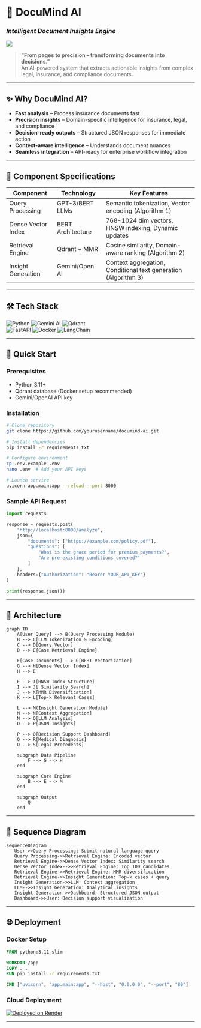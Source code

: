 # 🚀 **DocuMind AI**  
### *Intelligent Document Insights Engine*  

![](https://github.com/gsdev42/Bajaj-Hack/blob/bec9e69f15270b038c6d8771fc73cfaddae78689/DocuMind%20AI.png)

> **"From pages to precision – transforming documents into decisions."**  
> An AI-powered system that extracts actionable insights from complex legal, insurance, and compliance documents.  

---

## ✨ **Why DocuMind AI?**  
- **Fast analysis** – Process insurance documents fast  
- **Precision insights** – Domain-specific intelligence for insurance, legal, and compliance  
- **Decision-ready outputs** – Structured JSON responses for immediate action  
- **Context-aware intelligence** – Understands document nuances 
- **Seamless integration** – API-ready for enterprise workflow integration  

---
## 🔑  **Component Specifications**  


| Component        | Technology           | Key Features                                                     |
|---------------------|----------------------|------------------------------------------------------------------|
| Query Processing    | GPT-3/BERT LLMs      | Semantic tokenization, Vector encoding (Algorithm 1)            |
| Dense Vector Index  | BERT Architecture    | 768-1024 dim vectors, HNSW indexing, Dynamic updates             |
| Retrieval Engine    | Qdrant + MMR          | Cosine similarity, Domain-aware ranking (Algorithm 2)            |
| Insight Generation  | Gemini/Open AI     | Context aggregation, Conditional text generation (Algorithm 3)  |


---

## 🛠️ **Tech Stack**  

![Python](https://img.shields.io/badge/Python-3776AB?logo=python&logoColor=white) 
![Gemini AI](https://img.shields.io/badge/Gemini_AI-4285F4?logo=google&logoColor=white) 
![Qdrant](https://img.shields.io/badge/Qdrant-FF6D00?logo=qdrant&logoColor=white)  
![FastAPI](https://img.shields.io/badge/FastAPI-009688?logo=fastapi&logoColor=white) 
![Docker](https://img.shields.io/badge/Docker-2496ED?logo=docker&logoColor=white) 
![LangChain](https://img.shields.io/badge/LangChain-FACE15) 


---

## 🚀 **Quick Start**  

### Prerequisites  
- Python 3.11+  
- Qdrant database (Docker setup recommended)  
- Gemini/OpenAI API key  

### Installation  
```bash
# Clone repository
git clone https://github.com/yourusername/documind-ai.git

# Install dependencies
pip install -r requirements.txt

# Configure environment
cp .env.example .env
nano .env  # Add your API keys

# Launch service
uvicorn app.main:app --reload --port 8000
```

### Sample API Request  
```python
import requests

response = requests.post(
    "http://localhost:8000/analyze",
    json={
        "documents": ["https://example.com/policy.pdf"],
        "questions": [
            "What is the grace period for premium payments?",
            "Are pre-existing conditions covered?"
        ]
    },
    headers={"Authorization": "Bearer YOUR_API_KEY"}
)

print(response.json())
```

---

## 🧠 **Architecture**  
``````mermaid
graph TD
    A[User Query] --> B(Query Processing Module)
    B --> C[LLM Tokenization & Encoding]
    C --> D[Query Vector]
    D --> E{Case Retrieval Engine}
    
    F[Case Documents] --> G[BERT Vectorization]
    G --> H[Dense Vector Index]
    H --> E
    
    E --> I[HNSW Index Structure]
    I --> J[ Similarity Search]
    J --> K[MMR Diversification]
    K --> L[Top-k Relevant Cases]
    
    L --> M(Insight Generation Module)
    M --> N[Context Aggregation]
    N --> O[LLM Analysis]
    O --> P[JSON Insights]
    
    P --> Q[Decision Support Dashboard]
    Q --> R[Medical Diagnosis]
    Q --> S[Legal Precedents]
    
    subgraph Data Pipeline
        F --> G --> H
    end
    
    subgraph Core Engine
        B --> E --> M
    end
    
    subgraph Output
        Q
    end
``````

---
## 🧠 **Sequence Diagram**  

 ``````mermaid
sequenceDiagram
    User->>Query Processing: Submit natural language query
    Query Processing->>Retrieval Engine: Encoded vector
    Retrieval Engine->>Dense Vector Index: Similarity search
    Dense Vector Index-->>Retrieval Engine: Top 100 candidates
    Retrieval Engine->>Retrieval Engine: MMR diversification
    Retrieval Engine->>Insight Generation: Top-k cases + query
    Insight Generation->>LLM: Context aggregation
    LLM-->>Insight Generation: Analytical insights
    Insight Generation->>Dashboard: Structured JSON output
    Dashboard->>User: Decision support visualization
``````
---

## 🌐 **Deployment**  

### Docker Setup  
```Dockerfile
FROM python:3.11-slim

WORKDIR /app
COPY . .
RUN pip install -r requirements.txt

CMD ["uvicorn", "app.main:app", "--host", "0.0.0.0", "--port", "80"]
```

### Cloud Deployment  
[![Deployed on Render](https://render.com/images/deploy-to-render-button.svg)]([https://render.com/deploy](https://bajaj-hack-gydf.onrender.com))  


---

